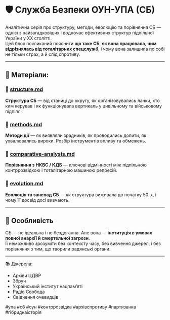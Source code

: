 # 🛡️ Служба Безпеки ОУН-УПА (СБ)

Аналітична серія про структуру, методи, еволюцію та порівняння СБ — однієї з найзагадковіших і водночас ефективних структур підпільної України у XX столітті.  
Цей блок покликаний пояснити **що таке СБ**, **як вона працювала**, **чим відрізнялась від тоталітарних спецслужб**, і чому вона залишила по собі не тільки страх, а й слід спротиву.

---

## 📄 Матеріали:

### 🔹 [structure.md](./structure.md)
**Структура СБ** — від станиці до округу, як організовувались ланки, хто ким керував і як функціонувала вертикаль у цивільному та військовому підпіллі.

### 🔹 [methods.md](./methods.md)
**Методи дії** — як виявляли зрадників, як проводились допити, як ухвалювались вироки. Розбір інструментів впливу та обмежень.

### 🔹 [comparative-analysis.md](./comparative-analysis.md)
**Порівняння з НКВС / КДБ** — ключові відмінності між підпільною контррозвідкою і тоталітарною машиною репресій.

### 🔹 [evolution.md](./evolution.md)
**Еволюція та занепад СБ** — як структура виживала до початку 50-х, і чому її досвід досі вивчають.

---

## 🧠 Особливість

СБ — не ідеальна і не бездоганна. Але вона — **інституція в умовах повної анархії й смертельної загрози**.  
Її неможливо зрозуміти без контексту часу, без вивчення джерел, і без порівняння з тим, що творили радянські органи.

---

📚 Джерела:  
- Архіви ЦДВР  
- Збруч  
- Український інститут нацпамʼяті  
- Радіо Свобода  
- Свідчення очевидців

#упа #сб #оун #контррозвідка #архівспротиву #партизанка #гібриднаісторія